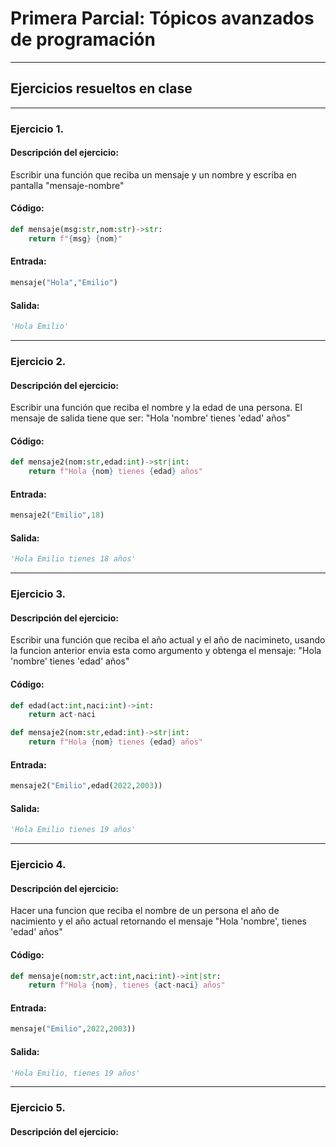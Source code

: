 # Primera Parcial: Tópicos avanzados de programación
---
## Ejercicios resueltos en clase
---
### Ejercicio 1.
#### Descripción del ejercicio:
Escribir una función que reciba un mensaje y un nombre y escriba en pantalla "mensaje-nombre"
#### Código:
```python
def mensaje(msg:str,nom:str)->str:
    return f"{msg} {nom}"
```
#### Entrada:
```python
mensaje("Hola","Emilio")
```
#### Salida:
```python
'Hola Emilio'
```
---
### Ejercicio 2.
#### Descripción del ejercicio:
Escribir una función que reciba el nombre y la edad de una persona. El mensaje de salida tiene que ser: "Hola 'nombre' tienes 'edad' años"
#### Código:
```python
def mensaje2(nom:str,edad:int)->str|int:
    return f"Hola {nom} tienes {edad} años"
```
#### Entrada:
```python
mensaje2("Emilio",18)
```
#### Salida:
```python
'Hola Emilio tienes 18 años'
```
---
### Ejercicio 3.
#### Descripción del ejercicio:
Escribir una función que reciba el año actual y el año de nacimineto, usando la funcion anterior envia esta como argumento y obtenga el mensaje: "Hola 'nombre' tienes 'edad' años"
#### Código:
```python
def edad(act:int,naci:int)->int:
    return act-naci

def mensaje2(nom:str,edad:int)->str|int:
    return f"Hola {nom} tienes {edad} años"
```
#### Entrada:
```python
mensaje2("Emilio",edad(2022,2003))
```
#### Salida:
```python
'Hola Emilio tienes 19 años'
```
---
### Ejercicio 4.
#### Descripción del ejercicio:
Hacer una funcion que reciba el nombre de un persona el año de nacimiento y el año actual retornando el mensaje "Hola 'nombre', tienes 'edad' años"
#### Código:
```python
def mensaje(nom:str,act:int,naci:int)->int|str:
    return f"Hola {nom}, tienes {act-naci} años"
```
#### Entrada:
```python
mensaje("Emilio",2022,2003))
```
#### Salida:
```python
'Hola Emilio, tienes 19 años'
```
---
### Ejercicio 5.
#### Descripción del ejercicio:
